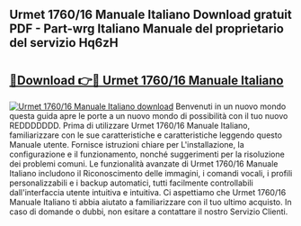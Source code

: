 ## Urmet 1760/16 Manuale Italiano Download gratuit PDF - Part-wrg Italiano Manuale del proprietario del servizio Hq6zH

# <h2><a href="http://dffppk.blite.top/?on=Urmet+1760%2f16+Manuale+Italiano">🔗Download 👉🔴 Urmet 1760/16 Manuale Italiano</a></h2>

[![Urmet 1760/16 Manuale Italiano download](https://i.imgur.com/lujVjoI.png)](http://dffppk.blite.top/?on=Urmet+1760%2f16+Manuale+Italiano)
Benvenuti in un nuovo mondo questa guida apre le porte a un nuovo mondo di possibilità con il tuo nuovo REDDDDDDD. Prima di utilizzare Urmet 1760/16 Manuale Italiano, familiarizzare con le sue caratteristiche e caratteristiche leggendo questo Manuale utente. Fornisce istruzioni chiare per L'installazione, la configurazione e il funzionamento, nonché suggerimenti per la risoluzione dei problemi comuni. Le funzionalità avanzate di Urmet 1760/16 Manuale Italiano includono il Riconoscimento delle immagini, i comandi vocali, i profili personalizzabili e i backup automatici, tutti facilmente controllabili dall'interfaccia utente intuitiva e intuitiva. Ci aspettiamo che Urmet 1760/16 Manuale Italiano ti abbia aiutato a familiarizzare con il tuo ultimo acquisto. In caso di domande o dubbi, non esitare a contattare il nostro Servizio Clienti.
